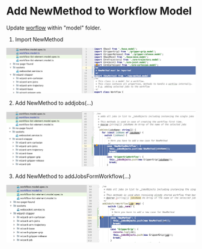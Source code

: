# Add NewMethod to Workflow Model   
    

Update [worflow](../../classes/Workflow.html) within "model" folder.      

1. Import NewMethod    

![Screenshot-1](../../screenshots/steps/adjust-workflow-import.png)    

2. Add NewMethod to addjobs(...)    

![Screenshot-2](../../screenshots/steps/adjust-worfkow-addjobs.png)     

3. Add NewMethod to addJobsFormWorkflow(...)    

![Screenshot-3](../../screenshots/steps/adjust-workflow-addfromjobs.png)  
